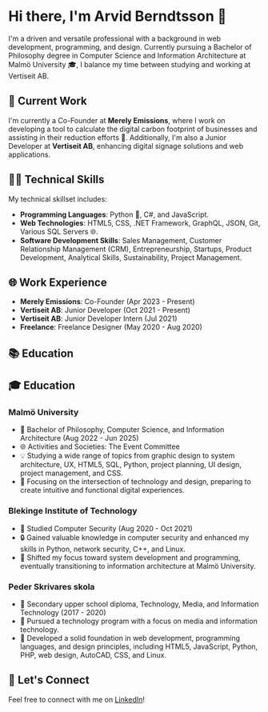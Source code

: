 # Hi there, I'm Arvid Berndtsson 👋

I'm a driven and versatile professional with a background in web development, programming, and design. Currently pursuing a Bachelor of Philosophy degree in Computer Science and Information Architecture at Malmö University 🎓, I balance my time between studying and working at Vertiseit AB.

## 🔭 Current Work

I'm currently a Co-Founder at **Merely Emissions**, where I work on developing a tool to calculate the digital carbon footprint of businesses and assisting in their reduction efforts 🍃. Additionally, I'm also a Junior Developer at **Vertiseit AB**, enhancing digital signage solutions and web applications.

## 👩‍💻 Technical Skills

My technical skillset includes:

- **Programming Languages**: Python 🐍, C#, and JavaScript.
- **Web Technologies**: HTML5, CSS, .NET Framework, GraphQL, JSON, Git, Various SQL Servers 🌐.
- **Software Development Skills**: Sales Management, Customer Relationship Management (CRM), Entrepreneurship, Startups, Product Development, Analytical Skills, Sustainability, Project Management.

## 🌐 Work Experience

- **Merely Emissions**: Co-Founder (Apr 2023 - Present)
- **Vertiseit AB**: Junior Developer (Oct 2021 - Present)
- **Vertiseit AB**: Junior Developer Intern (Jul 2021)
- **Freelance**: Freelance Designer (May 2020 - Aug 2020)

## 📚 Education

## 🎓 Education

### Malmö University
- 📖 Bachelor of Philosophy, Computer Science, and Information Architecture (Aug 2022 - Jun 2025)
- 🌐 Activities and Societies: The Event Committee
- 💡 Studying a wide range of topics from graphic design to system architecture, UX, HTML5, SQL, Python, project planning, UI design, project management, and CSS.
- 🚀 Focusing on the intersection of technology and design, preparing to create intuitive and functional digital experiences.

### Blekinge Institute of Technology
- 📖 Studied Computer Security (Aug 2020 - Oct 2021)
- 🔒 Gained valuable knowledge in computer security and enhanced my skills in Python, network security, C++, and Linux. 
- 🔄 Shifted my focus toward system development and programming, eventually transitioning to information architecture at Malmö University.

### Peder Skrivares skola
- 📜 Secondary upper school diploma, Technology, Media, and Information Technology (2017 - 2020)
- 💼 Pursued a technology program with a focus on media and information technology. 
- 🎨 Developed a solid foundation in web development, programming languages, and design principles, including HTML5, JavaScript, Python, PHP, web design, AutoCAD, CSS, and Linux.

## 🤝 Let's Connect

Feel free to connect with me on [LinkedIn](https://www.linkedin.com/in/arvid-berndtsson)!

